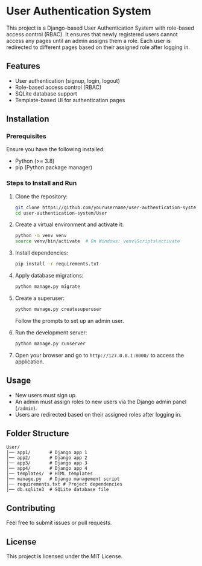 # User Authentication System

This project is a Django-based User Authentication System with role-based access control (RBAC). It ensures that newly registered users cannot access any pages until an admin assigns them a role. Each user is redirected to different pages based on their assigned role after logging in.

## Features
- User authentication (signup, login, logout)
- Role-based access control (RBAC)
- SQLite database support
- Template-based UI for authentication pages

## Installation
### Prerequisites
Ensure you have the following installed:
- Python (>= 3.8)
- pip (Python package manager)

### Steps to Install and Run
1. Clone the repository:
   ```sh
   git clone https://github.com/yourusername/user-authentication-system.git
   cd user-authentication-system/User
   ```
2. Create a virtual environment and activate it:
   ```sh
   python -m venv venv
   source venv/bin/activate  # On Windows: venv\Scripts\activate
   ```
3. Install dependencies:
   ```sh
   pip install -r requirements.txt
   ```
4. Apply database migrations:
   ```sh
   python manage.py migrate
   ```
5. Create a superuser:
   ```sh
   python manage.py createsuperuser
   ```
   Follow the prompts to set up an admin user.

6. Run the development server:
   ```sh
   python manage.py runserver
   ```
7. Open your browser and go to `http://127.0.0.1:8000/` to access the application.

## Usage
- New users must sign up.
- An admin must assign roles to new users via the Django admin panel (`/admin`).
- Users are redirected based on their assigned roles after logging in.

## Folder Structure
```
User/
│── app1/       # Django app 1
│── app2/       # Django app 2
│── app3/       # Django app 3
│── app4/       # Django app 4
│── templates/  # HTML templates
│── manage.py   # Django management script
│── requirements.txt # Project dependencies
│── db.sqlite3  # SQLite database file
```

## Contributing
Feel free to submit issues or pull requests.

## License
This project is licensed under the MIT License.
